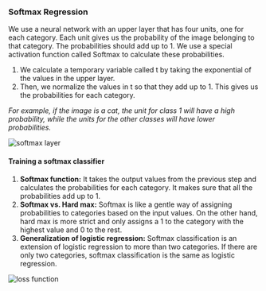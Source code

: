 ### Softmax Regression

We use a neural network with an upper layer that has four units, one for each category. Each unit gives us the probability of the image belonging to that category. The probabilities should add up to 1. We use a special activation function called Softmax to calculate these probabilities.

1. We calculate a temporary variable called t by taking the exponential of the values in the upper layer.
2. Then, we normalize the values in t so that they add up to 1. This gives us the probabilities for each category.

*For example, if the image is a cat, the unit for class 1 will have a high probability, while the units for the other classes will have lower probabilities.*

![softmax layer](https://github.com/user-attachments/assets/99b505c6-64df-4012-8c0e-91a506dea57c)

#### Training a softmax classifier

1. **Softmax function:** It takes the output values from the previous step and calculates the probabilities for each category. It makes sure that all the probabilities add up to 1.
2. **Softmax vs. Hard max:** Softmax is like a gentle way of assigning probabilities to categories based on the input values. On the other hand, hard max is more strict and only assigns a 1 to the category with the highest value and 0 to the rest.
3. **Generalization of logistic regression:** Softmax classification is an extension of logistic regression to more than two categories. If there are only two categories, softmax classification is the same as logistic regression.

![loss function](https://github.com/user-attachments/assets/c169a7e5-c082-4917-a98b-2ed2b3a36d0c)
